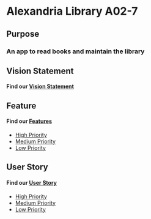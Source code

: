 # Alexandria Library A02-7

## Purpose
### An app to read books and maintain the library

## Vision Statement
#### Find our [Vision Statement]()



## Feature 
#### Find our [Features](https://code.cs.umanitoba.ca/comp3350-winter2024/alexandrialibrary/-/issues/?sort=created_date&state=opened&label_name%5B%5D=Feature&first_page_size=20)
- [High Priority]()  
- [Medium Priority]()
- [Low Priority]()

## User Story
#### Find our [User Story](https://code.cs.umanitoba.ca/comp3350-winter2024/alexandrialibrary/-/issues/?sort=created_date&state=opened&label_name%5B%5D=User%20Story&first_page_size=20)

- [High Priority]()  
- [Medium Priority]()
- [Low Priority]()
